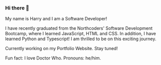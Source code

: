 ### Hi there 👋
My name is Harry and I am a Software Developer! 

I have recently graduated from the Northcoders' Software Development Bootcamp, where I learned JavaScript, HTML and CSS. In addition, I have learned Python and Typescript! I am thrilled to be on this exciting journey.

Currently working on my Portfolio Website. Stay tuned!

Fun fact: I love Doctor Who. Pronouns: he/him.




<!--
**HarryW217/HarryW217** is a ✨ _special_ ✨ repository because its `README.md` (this file) appears on your GitHub profile.

Here are some ideas to get you started:

- 🔭 I’m currently working on ...
- 🌱 I’m currently learning ...
- 👯 I’m looking to collaborate on ...
- 🤔 I’m looking for help with ...
- 💬 Ask me about ...
- 📫 How to reach me: ...
- 😄 Pronouns: ...
- ⚡ Fun fact: ...
-->
